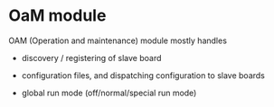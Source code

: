 #  OaM module

OAM (Operation and maintenance) module mostly handles

- discovery / registering of slave board

- configuration files, and dispatching configuration to slave boards

- global run mode (off/normal/special run mode)

